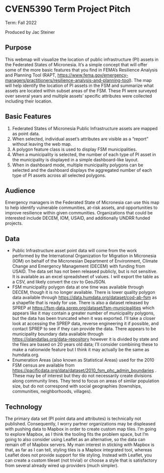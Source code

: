 # CVEN5390 Term Project Pitch
Term: Fall 2022

Produced by Jac Steiner

## Purpose
This webmap will visualize the location of public infrastructure (PI) assets in the Federated States of Micronesia. It’s a simple concept that will offer some of the more basic features that you find in FEMA’s Resilience Analysis and Planning Tool (RAPT, https://www.fema.gov/emergency-managers/practitioners/resilience-analysis-and-planning-tool). The map will help identify the location of PI assets in the FSM and summarize what assets are located within subset areas of the FSM. These PI were surveyed over several years and multiple assets’ specific attributes were collected including their location.

## Basic Features
1. Federated States of Micronesia Public Infrastructure assets are mapped as point data.
1. When selected, individual asset’s attributes are visible as a “report” without leaving the web map.
1. A polygon feature class is used to display FSM municipalities.
1. When a municipality is selected, the number of each type of PI asset in the municipality is displayed in a simple dashboard-like layout.
1. When in dashboard mode, multiple municipality polygons can be selected and the dashboard displays the aggregated number of each type of PI assets across all selected polygons.

## Audience
Emergency managers in the Federated State of Micronesia can use this map to help identify vulnerable communities, at-risk assets, and opportunities to improve resilience within given communities. Organizations that could be interested include DECEM, IOM, USAID, and additionally UNDRR funded projects.

## Data
* Public Infrastructure asset point data will come from the work performed by the International Organization for Migration in Micronesia (IOM) on behalf of the Micronesian Department of Environment, Climate Change and Emergency Management (DECEM) with funding from USAID. The data set has not been released publicly, but is not sensitive. It is available as an excel spreadsheet of values. I will export the table as a CSV, and likely convert the csv to GeoJSON.
* FSM municipality polygon data at one time was available through DECEM, though it is no longer available. There is lower quality polygon data available through https://data.humdata.org/dataset/cod-ab-fsm as a shapefile that is ready for use. There is also a dataset released by SPREP at https://fsm-data.sprep.org/dataset/fsm-municipalities which appears like it may contain a greater number of municipality polygons, but the data has been truncated when it was exported. I’ll take a closer look at accessing the SPREP data, reverse engineering it if possible, and contact SPREP to see if they can provide the data. There appears to be municipality boundary data available through https://islandatlas.org/data-repository however it is divided by state and the files are based on 20 years old data; I’ll consider combining these to make a nationwide feature but I think it may actually be the same as humdata.org.
* Enumeration Areas (also known as Statistical Areas) used for the 2010 FSM census are available from https://pacificdata.org/data/dataset/2010_fsm_phc_admin_boundaries . These may be of interest but they do not necessarily create divisions along community lines. They tend to focus on areas of similar population size, but do not correspond with social geographies (townships, communities, neighborhoods, villages).

## Technology
The primary data set (PI point data and attributes) is technically not published. Consequently, I worry partner organizations may be displeased with pushing data to Mapbox in order to create custom map tiles. I’m going to
explore Mapbox, as I think the tooling fits the problem space, but I’m going to also consider using Leaflet as an alternative, so the data can remain off of Mapbox servers. My main interest in sticking with Mapbox is that, as
far as I can tell, styling tiles is a Mapbox integrated tool, whereas Leaflet does not provide support for tile styling. Instead with Leaflet, you can create a custom tileset (not trivial) or choose a style that is satisfactory
from several already wired up providers (much simpler).